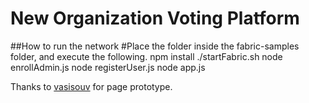 # New Organization Voting Platform

##How to run the network
  #Place the folder inside the fabric-samples folder, and execute the following.
  npm install
  ./startFabric.sh
  node enrollAdmin.js
  node registerUser.js
  node app.js
  
Thanks to [vasisouv](https://github.com/vasisouv) for page prototype.
